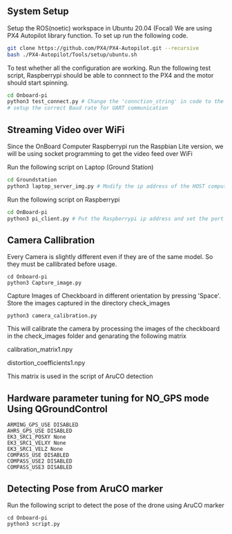 
## System Setup

Setup the ROS(noetic) workspace in Ubuntu 20.04 (Focal)
We are using PX4 Autopilot library function. To set up run the following code.

```bash
git clone https://github.com/PX4/PX4-Autopilot.git --recursive
bash ./PX4-Autopilot/Tools/setup/ubuntu.sh
```
To test whether all the configuration are working. Run the following test script,
Raspberrypi should be able to connnect to the PX4 and the motor should start spinning.

```bash
cd Onboard-pi
python3 test_connect.py # Change the 'connction_string' in code to the connected USB port
# setup the correct Baud rate for UART communication
```




## Streaming Video over WiFi

Since the OnBoard Computer Raspberrypi run the Raspbian Lite version, we will be 
using socket programming to get the video feed over WiFi

Run the following script on Laptop (Ground  Station)

```bash
cd Groundstation
python3 laptop_server_img.py # Modify the ip address of the HOST computer
```
Run the following script on Raspberrypi

```bash
cd OnBoard-pi
python3 pi_client.py # Put the Raspberrypi ip address and set the port numbetr same as host
```


    
## Camera Callibration
Every Camera is slightly different even if they are of the same model. So they must be callibrated before usage.
```python3
cd Onboard-pi
python3 Capture_image.py
```
Capture Images of Checkboard in different orientation by pressing 'Space'. Store the images captured in the directory check_images

```python3
python3 camera_calibration.py
```
This will calibrate the camera by processing the images of the checkboard in the check_images folder and genarating the following matrix

calibration_matrix1.npy 

distortion_coefficients1.npy

This matrix is used in the script of AruCO detection

## Hardware parameter tuning for NO_GPS mode Using QGroundControl
```param
ARMING_GPS_USE DISABLED
AHRS_GPS_USE DISABLED
EK3_SRC1_POSXY None
EK3_SRC1_VELXY None
EK3_SRC1_VELZ None
COMPASS_USE DISABLED
COMPASS_USE2 DISABLED
COMPASS_USE3 DISABLED
```
## Detecting Pose from AruCO marker
Run the following script to detect the pose of the drone using AruCO marker

```python3
cd Onboard-pi
python3 script.py
```
